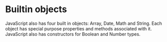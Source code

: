 # Builtin objects
JavaScript also has four built in objects: Array, Date, Math and String. Each object has special purpose properties and methods associated with it. JavaScript also has constructors for Boolean and Number types.
